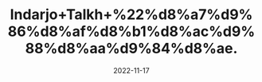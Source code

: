 ---
title: 'Indarjo+Talkh+%22%d8%a7%d9%86%d8%af%d8%b1%d8%ac%d9%88%d8%aa%d9%84%d8%ae.'
date: '2022-11-17' 
metatag: '' 
inventory: '0' 
draft: false 
# meta description 
shortDescripton: 'Tellicherry+Bark%22++Useful+for+detoxifying+the+body+and+relieve+the+tiredness+and+make+you+refreshed.'
description: 'Herbs+%d8%ac%da%91%db%8c+%d8%a8%d9%88%d9%b9%db%8c'
longdescription: ''
tags: ''
brand: ''
subCategory: ''
sellCount: '0'
featured: True
# product Price
price: '80.0'
# Product Short Description
shortDescription: 'Tellicherry+Bark%22++Useful+for+detoxifying+the+body+and+relieve+the+tiredness+and+make+you+refreshed.'
productID: '276BAFCC-4D3B-ED11-996A-005056B3A416'
type: 'products'
category: 'Herbs+%d8%ac%da%91%db%8c+%d8%a8%d9%88%d9%b9%db%8c' 
thumnailproduct: 'https://eraconnect.blob.core.windows.net/product-images/aminsaddiquidawakhana/6bb2eef3-5104-4d1d-9d03-5fa3533eabf8.webp' 
images:
  - image: 'https://eraconnect.blob.core.windows.net/product-images/aminsaddiquidawakhana/6bb2eef3-5104-4d1d-9d03-5fa3533eabf8.webp'  
Variants:
---